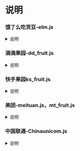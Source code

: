 # 说明
### 饿了么吃货豆-elm.js
<details>
<summary>说明</summary>
<br />
抓包：h5.ele.me
	
	export elmck='SID=***'
</details>

### 滴滴果园-dd_fruit.js
<details>
<summary>说明</summary>
<br />
抓包：game.xiaojukeji.com
	
	export DD_TOKEN='token1,token2'
</details>

### 快手果园ks_fruit.js
<details>
<summary>说明</summary>
<br />
抓包：ug-fission.kuaishou.com
	
	export KS_COOKIE='client_key=***;did=***;kuaishou.api_st=***;ud=***;ver=***;'
</details>

### 美团-meituan.js，mt_fruit.js
<details>
<summary>说明</summary>
<br />
浏览器抓包
进美团官网：https://www.meituan.com
F12审查元素-登录账号-工作台选 网络，找到www.meituan.com的封包，Cookie中找到token值，复制出来
	export mtTk='这里填token值，不带分号'
可关闭神券膨胀，不想关，删除变量
	export sjpz="false"
</details>

### 中国联通-Chinaunicom.js
<details>
<summary>说明</summary>
<br />
功能：签到，签到任务，多账号用 @ 分隔

	export ltphone="" #手机号

	export ltpwd="" #登录6位密码

</details>